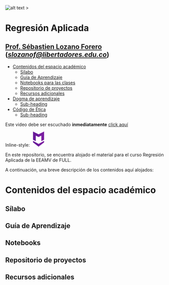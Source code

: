 ![alt text >](https://github.com/sebmatecho/Regresion-Aplicada/blob/main/logo.png?raw=true)

# Regresión Aplicada

## [Prof. Sébastien Lozano Forero](https://www.linkedin.com/in/s%C3%A9bastien-lozano-forero-5501476a/)  (*slozanof@libertadores.edu.co*)

- [Contenidos del espacio académico](#contenidos-del-espacio-académico)
  * [Sílabo](#sílabo)    
  * [Guía de Aprendizaje](#guía-de-aprendizaje)    
  * [Notebooks para las clases](#notebooks)    
  * [Repositorio de proyectos](#repositorio-de-proyectos)    
  * [Recursos adicionales](#recursos-adicionales)    
- [Dogma de aprendizaje](#heading-1)
  * [Sub-heading](#sub-heading-1)
- [Código de Ética](#heading-2)
  * [Sub-heading](#sub-heading-2)


Este video debe ser escuchado **inmediatamente** [click aquí](https://www.youtube.com/watch?v=H6Cb3oeHjqc&ab_channel=TheSoulflytriber)

Inline-style: 
![aquí](https://github.com/adam-p/markdown-here/raw/master/src/common/images/icon48.png "su madre")

En este repositorio, se encuentra alojado el material para el curso Regresión Aplicada de la EEAMV de FULL.

A continuación, una breve descripción de los contenidos aquí alojados: 

# Contenidos del espacio académico

## Sílabo
## Guía de Aprendizaje
## Notebooks
## Repositorio de proyectos
## Recursos adicionales



